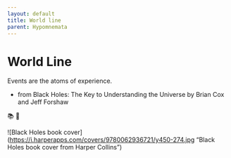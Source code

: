 ```yaml
---
layout: default
title: World line
parent: Hypomnemata
---
```


# World Line

Events are the atoms of experience.

- from Black Holes: The Key to Understanding the Universe by Brian Cox and Jeff Forshaw

📚 💬

![Black Holes book cover](https://i.harperapps.com/covers/9780062936721/y450-274.jpg “Black Holes book cover from Harper Collins”)